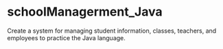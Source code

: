 # schoolManagerment_Java
Create a system for managing student information, classes, teachers, and employees to practice the Java language.
